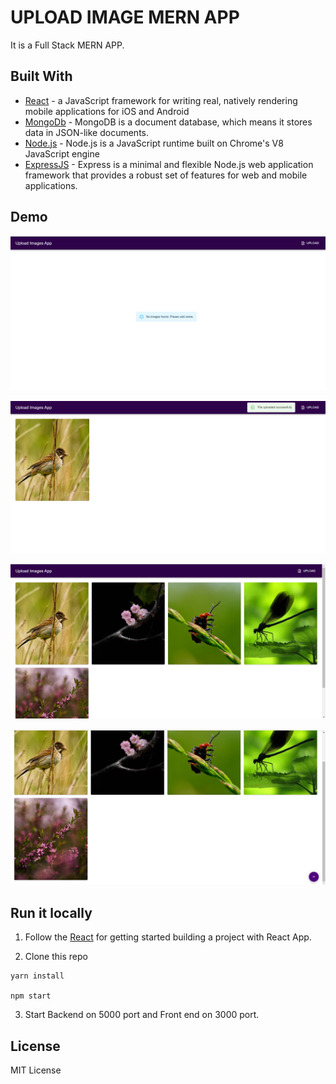 # UPLOAD IMAGE MERN APP

It is a Full Stack MERN APP.

## Built With

- [React](https://reactjs.org/docs/) - a JavaScript framework for writing real, natively rendering mobile applications for iOS and Android
- [MongoDb](https://www.mongodb.com/) - MongoDB is a document database, which means it stores data in JSON-like documents.
- [Node.js](https://nodejs.org/en/) - Node.js is a JavaScript runtime built on Chrome's V8 JavaScript engine
- [ExpressJS](https://expressjs.com/) - Express is a minimal and flexible Node.js web application framework that provides a robust set of features for web and mobile applications.

## Demo

![alt text](https://github.com/ChakravarthiChowdary/upload-images-fe/blob/master/images/app1.PNG)

![alt text](https://github.com/ChakravarthiChowdary/upload-images-fe/blob/master/images/app2.PNG)

![alt text](https://github.com/ChakravarthiChowdary/upload-images-fe/blob/master/images/app3.PNG)

![alt text](https://github.com/ChakravarthiChowdary/upload-images-fe/blob/master/images/app4.PNG)

## Run it locally

1. Follow the [React](https://reactjs.org/docs/getting-started.html) for getting started building a project with React App.

2. Clone this repo

```
yarn install

npm start
```

3. Start Backend on 5000 port and Front end on 3000 port.

## License

MIT License
